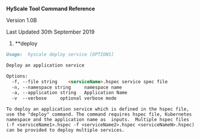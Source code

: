 **HyScale Tool Command Reference**

Version 1.0B

Last Updated 30th September 2019



1. **deploy

```markdown
Usage:  hyscale deploy service [OPTIONS] 

Deploy an application service

Options:
  -f, --file string    <serviceName>.hspec service spec file
  -n, --namespace string     namespace name
  -a, --application string   Application Name
  -v  --verbose     optional verbose mode
```

    To deploy an application service which is defined in the hspec file, use the "deploy" command. The command requires hspec file, Kubernetes namespace and the application name as  inputs.  Multiple hspec files (-f <serviceName1>.hspec -f <serviceName2>.hspec <serviceNameN>.hspec) can be provided to deploy multiple services.
